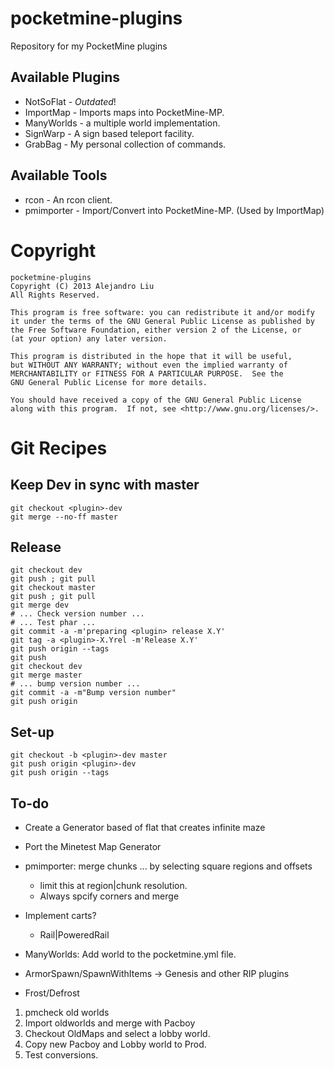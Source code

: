 pocketmine-plugins
==================

Repository for my PocketMine plugins

## Available Plugins

* NotSoFlat - *Outdated*!
* ImportMap - Imports maps into PocketMine-MP.
* ManyWorlds - a multiple world implementation.
* SignWarp - A sign based teleport facility.
* GrabBag - My personal collection of commands.

## Available Tools

* rcon - An rcon client.
* pmimporter - Import/Convert into PocketMine-MP.  (Used by ImportMap)

Copyright
=========

    pocketmine-plugins
    Copyright (C) 2013 Alejandro Liu  
    All Rights Reserved.

    This program is free software: you can redistribute it and/or modify
    it under the terms of the GNU General Public License as published by
    the Free Software Foundation, either version 2 of the License, or
    (at your option) any later version.

    This program is distributed in the hope that it will be useful,
    but WITHOUT ANY WARRANTY; without even the implied warranty of
    MERCHANTABILITY or FITNESS FOR A PARTICULAR PURPOSE.  See the
    GNU General Public License for more details.

    You should have received a copy of the GNU General Public License
    along with this program.  If not, see <http://www.gnu.org/licenses/>.

Git Recipes
===========

## Keep Dev in sync with master

    git checkout <plugin>-dev
    git merge --no-ff master

## Release

    git checkout dev
    git push ; git pull
    git checkout master
    git push ; git pull
    git merge dev
    # ... Check version number ...
    # ... Test phar ...
    git commit -a -m'preparing <plugin> release X.Y'
    git tag -a <plugin>-X.Yrel -m'Release X.Y'
    git push origin --tags
    git push
    git checkout dev
    git merge master
    # ... bump version number ...
    git commit -a -m"Bump version number"
    git push origin

## Set-up

    git checkout -b <plugin>-dev master
    git push origin <plugin>-dev
    git push origin --tags

To-do
-----

* Create a Generator based of flat that creates infinite maze
* Port the Minetest Map Generator
* pmimporter: merge chunks ... by selecting square regions and offsets
  - limit this at region|chunk resolution.
  - Always spcify corners and merge

* Implement carts?
  - Rail|PoweredRail
* ManyWorlds: Add world to the pocketmine.yml file.
* ArmorSpawn/SpawnWithItems -> Genesis and other RIP plugins
* Frost/Defrost 

1. pmcheck old worlds
2. Import oldworlds and merge with Pacboy
3. Checkout OldMaps and select a lobby world.
4. Copy new Pacboy and Lobby world to Prod.
5. Test conversions.
